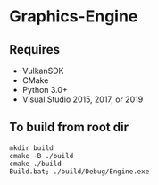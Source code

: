 # Graphics-Engine

## Requires
- VulkanSDK
- CMake
- Python 3.0+
- Visual Studio 2015, 2017, or 2019

## To build from root dir
`mkdir build`  
`cmake -B ./build`  
`cmake ./build`  
`Build.bat; ./build/Debug/Engine.exe`  